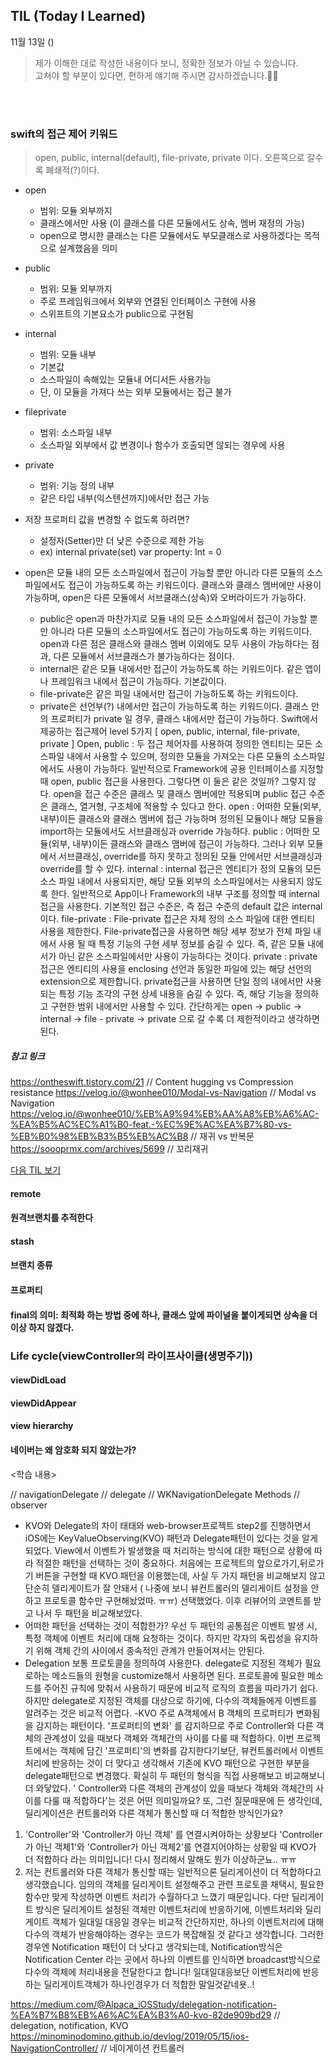 ## TIL (Today I Learned)
11월 13일 ()
> 제가 이해한 대로 작성한 내용이다 보니, 정확한 정보가 아닐 수 있습니다.   
고쳐야 할 부분이 있다면, 편하게 얘기해 주시면 감사하겠습니다.🙏🏻

<br/>
<br/>

### swift의 접근 제어 키워드  
> open, public, internal(default), file-private, private 이다. 오른쪽으로 갈수록 폐쇄적(?)이다.  


- open
    - 범위: 모듈 외부까지 
    - 클래스에서만 사용 (이 클래스를 다른 모듈에서도 상속, 멤버 재정의 가능)
    - open으로 명시한 클래스는 다른 모듈에서도 부모클래스로 사용하겠다는 목적으로 설계했음을 의미
- public
    - 범위: 모듈 외부까지
    - 주로 프레임워크에서 외부와 연결된 인터페이스 구현에 사용
    - 스위프트의 기본요소가 public으로 구현됨
- internal
    - 범위: 모듈 내부
    - 기본값
    - 소스파일이 속해있는 모듈내 어디서든 사용가능
    - 단, 이 모듈을 가져다 쓰는 외부 모듈에서는 접근 불가
- fileprivate
    - 범위: 소스파일 내부
    - 소스파일 외부에서 값 변경이나 함수가 호출되면 않되는 경우에 사용
- private
    - 범위: 기능 정의 내부
    - 같은 타입 내부(익스텐션까지)에서만 접근 가능
- 저장 프로퍼티 값을 변경할 수 없도록 하려면?
    - 설정자(Setter)만 더 낮은 수준으로 제한 가능
    - ex) internal private(set) var property: Int = 0

- open은 모듈 내의 모든 소스파일에서 접근이 가능할 뿐만 아니라 다른 모듈의 소스파일에서도 접근이 가능하도록 하는 키워드이다. 클래스와 클래스 멤버에만 사용이 가능하며, open은 다른 모듈에서 서브클래스(상속)와 오버라이드가 가능하다.
	- public은 open과 마찬가지로 모듈 내의 모든 소스파일에서 접근이 가능할 뿐만 아니라 다른 모듈의 소스파일에서도 접근이 가능하도록 하는 키워드이다. open과 다른 점은 클래스와 클래스 멤버 이외에도 모두 사용이 가능하다는 점과, 다른 모듈에서 서브클래스가 불가능하다는 점이다.
	- internal은 같은 모듈 내에서만 접근이 가능하도록 하는 키워드이다. 같은 앱이나 프레임워크 내에서 접근이 가능하다. 기본값이다.
	- file-private은 같은 파일 내에서만 접근이 가능하도록 하는 키워드이다.
	- private은 선언부(?) 내에서만 접근이 가능하도록 하는 키워드이다. 클래스 안의 프로퍼티가 private 일 경우, 클래스 내에서만 접근이 가능하다.
Swift에서 제공하는 접근제어 level 5가지 [ open, public, internal, file-private, private ]
Open, public : 두 접근 제어자를 사용하여 정의한 엔티티는 모든 소스파일 내에서 사용할 수 있으며, 정의한 모듈을 가져오는 다른 모듈의 소스파일에서도 사용이 가능하다. 일반적으로 Framework에 공용 인터페이스를 지정할 때 open, public 접근을 사용한다. 
그렇다면 이 둘은 같은 것일까? 그렇지 않다. 
open을 접근 수준은 클래스 및 클래스 멤버에만 적용되며 
public 접근 수준은 클래스, 열거형, 구조체에 적용할 수 있다고 한다.
open : 어떠한 모듈(외부, 내부)이든 클래스와 클래스 멤버에 접근 가능하며 정의된 모듈이나 해당 모듈을 import하는 모듈에서도 서브클래싱과 override 가능하다.
public : 어떠한 모듈(외부, 내부)이든 클래스와 클래스 맴버에 접근이 가능하다. 그러나 외부 모듈에서 서브클래싱, override를 하지 못하고 정의된 모듈 안에서만 서브클래싱과 override를 할 수 있다.
internal : internal 접근은 엔티티가 정의 모듈의 모든 소스 파일 내에서 사용되지만, 해당 모듈 외부의 소스파일에서는 사용되지 않도록 한다. 일반적으로 App이나 Framework의 내부 구조를 정의할 때 internal 접근을 사용한다. 기본적인 접근 수준은, 즉 접근 수준의 default 값은 internal이다.
file-private : File-private 접근은 자체 정의 소스 파일에 대한 엔티티 사용을 제한한다. File-private접근을 사용하면 해당 세부 정보가 전체 파일 내에서 사용 될 때 특정 기능의 구현 세부 정보를 숨길 수 있다. 즉, 같은 모듈 내에서가 아닌 같은 소스파일에서만 사용이 가능하다는 것이다. 
private : private 접근은 엔티티의 사용을 enclosing 선언과 동일한 파일에 있는 해당 선언의 extension으로 제한합니다. private접근을 사용하면 단일 정의 내에서만 사용되는 특정 기능 조각의 구현 상세 내용을 숨길 수 있다. 즉, 해당 기능을 정의하고 구현한 범위 내에서만 사용할 수 있다.
간단하게는 open → public → internal → file - private → private 으로 갈 수록 더 제한적이라고 생각하면 된다. 



##### 참고 링크
https://ontheswift.tistory.com/21 // Content hugging vs Compression resistance 
https://velog.io/@wonhee010/Modal-vs-Navigation // Modal vs Navigation  
https://velog.io/@wonhee010/%EB%A9%94%EB%AA%A8%EB%A6%AC-%EA%B5%AC%EC%A1%B0-feat.-%EC%9E%AC%EA%B7%80-vs-%EB%B0%98%EB%B3%B5%EB%AC%B8 // 재귀 vs 반복문  
https://soooprmx.com/archives/5699 // 꼬리재귀  

[다음 TIL 보기](https://github.com/lina0322/yagom_iOS_camp/blob/main/TIL/2020_11/2020_11_16.md)


#### remote
#### 원격브랜치를 추적한다
#### stash
#### 브랜치 종류
#### 프로퍼티
#### final의 의미: 최적화 하는 방법 중에 하나, 클래스 앞에 파이널을 붙이게되면 상속을 더 이상 하지 않겠다.

### Life cycle(viewController의 라이프사이클(생명주기))
#### viewDidLoad
#### viewDidAppear 

#### view hierarchy

#### 네이버는 왜 암호화 되지 않았는가?






<학습 내용> 

// navigationDelegate
// delegate
// WKNavigationDelegate Methods
// observer

-  KVO와 Delegate의 차이
	태태와 web-browser프로젝트 step2를 진행하면서 iOS에는 KeyValueObserving(KVO) 패턴과 Delegate패턴이 있다는 것을 알게되었다. View에서 이벤트가 발생했을 때 처리하는 방식에 대한 패턴으로 상황에 따라 적절한 패턴을 선택하는 것이 중요하다.
	처음에는 프로젝트의 앞으로가기,뒤로가기 버튼을 구현할 때 KVO 패턴을 이용했는데, 사실 두 가지 패턴을 비교해보지 않고 단순히 델리게이트가 잘 안돼서 ( 나중에 보니 뷰컨트롤러의 델리게이트 설정을 안하고 프로토콜 함수만 구현해놨었따. ㅠㅠ) 선택했었다. 이후 리뷰어의 코멘트를 받고 나서 두 패턴을 비교해보았다.
- 어떠한 패턴을 선택하는 것이 적합한가?
	우선 두 패턴의 공통점은 이벤트 발생 시, 특정 객체에 이벤트 처리에 대해 요청하는 것이다. 하지만 각자의 독립성을 유지하기 위해 객체 간의 사이에서 종속적인 관계가 만들어져서는 안된다.
- Delegation
	보통 프로토콜을 정의하여 사용한다. delegate로 지정된 객체가 필요로하는 메소드들의 원형을 customize해서 사용하면 된다. 프로토콜에 필요한 메소드를 주어진 규칙에 맞춰서 사용하기 때문에 비교적 로직의 흐름을 따라가기 쉽다. 하지만 delegate로 지정된 객체를 대상으로 하기에, 다수의 객체들에게 이벤트를 알려주는 것은 비교적 어렵다.
-KVO
	주로 A객체에서 B 객체의 프로퍼티가 변화됨을 감지하는 패턴이다. '프로퍼티의 변화' 를 감지하므로 주로 Controller와 다른 객체의 관계성이 있을 때보다 객체와 객체간의 사이를 다룰 때 적합하다.
	이번 프로젝트에서는 객체에 담긴 '프로퍼티'의 변화를 감지한다기보단, 뷰컨트롤러에서 이벤트처리에 반응하는 것이 더 맞다고 생각해서 기존에 KVO 패턴으로 구현한 부분을 delegate패턴으로 변경했다. 확실히 두 패턴의 형식을 직접 사용해보고 비교해보니 더 와닿았다. 
 ' Controller와 다른 객체의 관계성이 있을 때보다 객체와 객체간의 사이를 다룰 때 적합하다'는 것은 어떤 의미일까요?
또, 그런 질문때문에 든 생각인데, 딜리게이션은 컨트롤러와 다른 객체가 통신할 때 더 적합한 방식인가요?
 1) 'Controller'와 'Controller가 아닌 객체' 를 연결시켜야하는 상황보다 'Controller가 아닌 객체1'와 'Controller가 아닌 객체2'를 연결지어야하는 상황일 때 KVO가 더 적합하다 라는 의미입니다! 다시 정리해서 말해도 뭔가 이상하군뇨.. ㅠㅠ
2) 저는 컨트롤러와 다른 객체가 통신할 때는 일반적으론 딜리게이션이 더 적합하다고 생각했습니다. 임의의 객체를 딜리게이트 설정해주고 관련 프로토콜 채택시, 필요한 함수만 맞게 작성하면 이벤트 처리가 수월하다고 느꼈기 때문입니다. 
다만 딜리게이트 방식은 딜리게이트 설정된 객체만 이벤트처리에 반응하기에, 이벤트처리와 딜리게이트 객체가 일대일 대응일 경우는 비교적 간단하지만, 하나의 이벤트처리에 대해 다수의 객체가 반응해야하는 경우는 코드가 복잡해질 것 같다고 생각합니다. 그러한 경우엔 Notification 패턴이 더 낫다고 생각되는데, Notification방식은 Notification Center 라는 곳에서 하나의 이벤트를 인식하면 broadcast방식으로 다수의 객체에 처리내용을 전달한다고 합니다! 
일대일대응보단 이벤트처리에 반응하는 딜리게이트객체가 하나인경우가 더 적합한 말일것같네욧..!


https://medium.com/@Alpaca_iOSStudy/delegation-notification-%EA%B7%B8%EB%A6%AC%EA%B3%A0-kvo-82de909bd29 // delegation, notification, KVO 
https://minominodomino.github.io/devlog/2019/05/15/ios-NavigationController/ // 네이게이션 컨트롤러  
